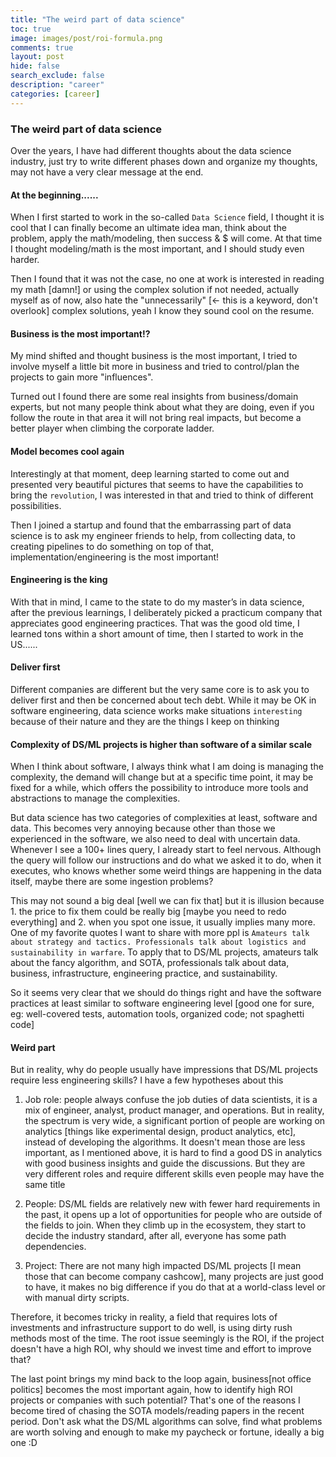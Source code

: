 ```yaml
---
title: "The weird part of data science"
toc: true
image: images/post/roi-formula.png
comments: true
layout: post
hide: false
search_exclude: false
description: "career"
categories: [career]
---
```


### The weird part of data science
Over the years, I have had different thoughts about the data science industry, just try to write different phases down and organize my thoughts, may not have a very clear message at the end.

#### At the beginning......
When I first started to work in the so-called `Data Science` field, I thought it is cool that I can finally become an ultimate idea man, think about the problem, apply the math/modeling, then success & $ will come. At that time I thought modeling/math is the most important, and I should study even harder.

Then I found that it was not the case, no one at work is interested in reading my math [damn!] or using the complex solution if not needed, actually myself as of now, also hate the "unnecessarily" [<- this is a keyword, don't overlook] complex solutions, yeah I know they sound cool on the resume.

#### Business is the most important!?
My mind shifted and thought business is the most important, I tried to involve myself a little bit more in business and tried to control/plan the projects to gain more "influences".

Turned out I found there are some real insights from business/domain experts, but not many people think about what they are doing, even if you follow the route in that area it will not bring real impacts, but become a better player when climbing the corporate ladder.

#### Model becomes cool again
Interestingly at that moment, deep learning started to come out and presented very beautiful pictures that seems to have the capabilities to bring the `revolution`, I was interested in that and tried to think of different possibilities.

Then I joined a startup and found that the embarrassing part of data science is to ask my engineer friends to help, from collecting data, to creating pipelines to do something on top of that, implementation/engineering is the most important!

#### Engineering is the king
With that in mind, I came to the state to do my master’s in data science, after the previous learnings, I deliberately picked a practicum company that appreciates good engineering practices. That was the good old time, I learned tons within a short amount of time, then I started to work in the US......

#### Deliver first
Different companies are different but the very same core is to ask you to deliver first and then be concerned about tech debt. While it may be OK in software engineering, data science works make situations `interesting` because of their nature and they are the things I keep on thinking

#### Complexity of DS/ML projects is higher than software of a similar scale
When I think about software, I always think what I am doing is managing the complexity, the demand will change but at a specific time point, it may be fixed for a while, which offers the possibility to introduce more tools and abstractions to manage the complexities.

But data science has two categories of complexities at least, software and data. This becomes very annoying because other than those we experienced in the software, we also need to deal with uncertain data. Whenever I see a 100+ lines query, I already start to feel nervous. Although the query will follow our instructions and do what we asked it to do, when it executes, who knows whether some weird things are happening in the data itself, maybe there are some ingestion problems?

This may not sound a big deal [well we can fix that] but it is illusion because 1. the price to fix them could be really big [maybe you need to redo everything] and 2. when you spot one issue, it usually implies many more. One of my favorite quotes I want to share with more ppl is `Amateurs talk about strategy and tactics. Professionals talk about logistics and sustainability in warfare`. To apply that to DS/ML projects, amateurs talk about the fancy algorithm, and SOTA, professionals talk about data, business, infrastructure, engineering practice, and sustainability.

So it seems very clear that we should do things right and have the software practices at least similar to software engineering level [good one for sure, eg: well-covered tests, automation tools, organized code; not spaghetti code]

#### Weird part
But in reality, why do people usually have impressions that DS/ML projects require less engineering skills? I have a few hypotheses about this

1. Job role: people always confuse the job duties of data scientists, it is a mix of engineer, analyst, product manager, and operations. But in reality, the spectrum is very wide, a significant portion of people are working on analytics [things like experimental design, product analytics, etc], instead of developing the algorithms. It doesn't mean those are less important, as I mentioned above, it is hard to find a good DS in analytics with good business insights and guide the discussions. But they are very different roles and require different skills even people may have the same title

2. People: DS/ML fields are relatively new with fewer hard requirements in the past, it opens up a lot of opportunities for people who are outside of the fields to join. When they climb up in the ecosystem, they start to decide the industry standard, after all, everyone has some path dependencies.

3. Project: There are not many high impacted DS/ML projects [I mean those that can become company cashcow], many projects are just good to have, it makes no big difference if you do that at a world-class level or with manual dirty scripts.

Therefore, it becomes tricky in reality, a field that requires lots of investments and infrastructure support to do well, is using dirty rush methods most of the time. The root issue seemingly is the ROI, if the project doesn't have a high ROI, why should we invest time and effort to improve that?

The last point brings my mind back to the loop again, business[not office politics] becomes the most important again, how to identify high ROI projects or companies with such potential? That's one of the reasons I become tired of chasing the SOTA models/reading papers in the recent period. Don't ask what the DS/ML algorithms can solve, find what problems are worth solving and enough to make my paycheck or fortune, ideally a big one :D
